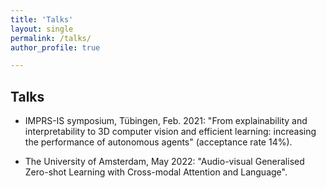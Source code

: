 ```yaml
---
title: 'Talks'
layout: single
permalink: /talks/
author_profile: true

---
```


## Talks
- IMPRS-IS symposium, Tübingen, Feb. 2021: "From explainability and interpretability to 3D computer
vision and efficient learning: increasing the performance of autonomous agents" (acceptance rate 14%).

- The University of Amsterdam, May 2022: "Audio-visual Generalised Zero-shot Learning with Cross-modal Attention and Language".
